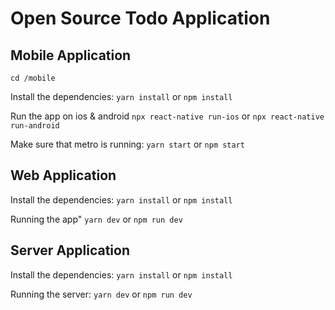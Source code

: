 # Open Source Todo Application

## Mobile Application

`cd /mobile`

Install the dependencies:
`yarn install` or `npm install`

Run the app on ios & android
`npx react-native run-ios` or `npx react-native run-android`

Make sure that metro is running:
`yarn start` or `npm start`

## Web Application

Install the dependencies:
`yarn install` or `npm install`

Running the app"
`yarn dev` or `npm run dev`

## Server Application

Install the dependencies:
`yarn install` or `npm install`

Running the server:
`yarn dev` or `npm run dev`
